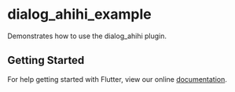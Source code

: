 # dialog_ahihi_example

Demonstrates how to use the dialog_ahihi plugin.

## Getting Started

For help getting started with Flutter, view our online
[documentation](https://flutter.io/).
